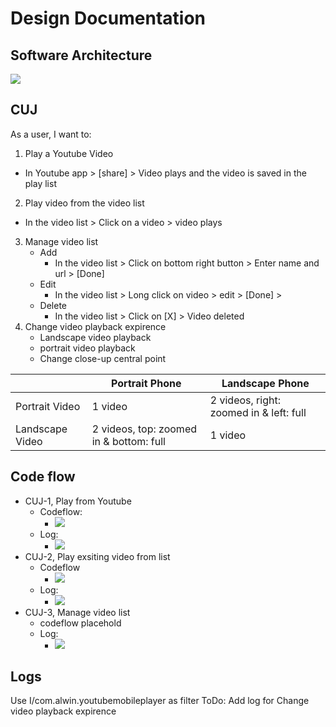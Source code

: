 # Design Documentation
## Software Architecture
![](https://user-images.githubusercontent.com/22556115/107891148-aaefe200-6ed1-11eb-8c12-0fbd81f796e7.jpg)

## CUJ
As a user, I want to: 
1. Play a Youtube Video
  * In Youtube app > [share] > Video plays and the video is saved in the play list
2. Play video from the video list
  * In the video list > Click on a video > video plays
3. Manage video list
    * Add
      - In the video list > Click on bottom right button > Enter name and url > [Done]
    * Edit
      - In the video list > Long click on video > edit > [Done] >
    * Delete
      - In the video list > Click on [X] > Video deleted
4. Change video playback expirence
    * Landscape video playback
    * portrait video playback
    * Change close-up central point
    
|               | Portrait Phone | Landscape Phone
--------------- | -------------- | ----------------
Portrait Video  | 1 video        | 2 videos, right: zoomed in & left: full 
Landscape Video | 2 videos, top: zoomed in & bottom: full | 1 video
    
  
## Code flow
- CUJ-1, Play from Youtube
  - Codeflow:
    - ![](https://user-images.githubusercontent.com/22556115/107891147-aa574b80-6ed1-11eb-8aa9-9d839ba084b2.jpg)
  - Log:
    - ![](https://user-images.githubusercontent.com/22556115/107890884-36687380-6ed0-11eb-8ad1-e219de63a695.png)
- CUJ-2, Play exsiting video from list
  - Codeflow
    - ![](https://user-images.githubusercontent.com/22556115/107891146-aa574b80-6ed1-11eb-93fd-4c50a4755128.jpg)
  - Log: 
    - ![](https://user-images.githubusercontent.com/22556115/107890992-d4f4d480-6ed0-11eb-803a-891edbb2bcbd.png)
- CUJ-3, Manage video list
  - codeflow placehold
  - Log:
    - ![](https://user-images.githubusercontent.com/22556115/107166379-a88a0700-696a-11eb-860d-084f4a4ba489.png)
## Logs
Use I/com.alwin.youtubemobileplayer as filter
ToDo: Add log for Change video playback expirence
